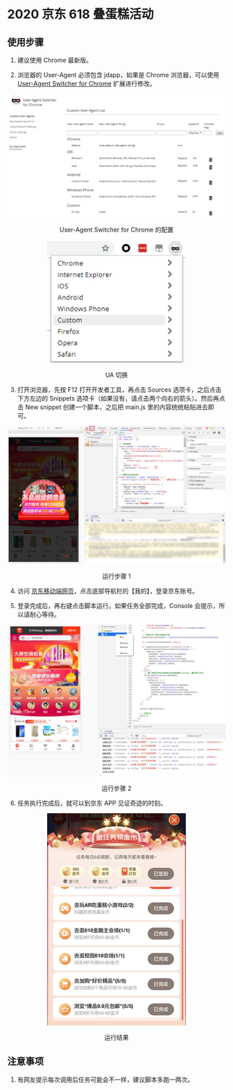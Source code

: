 # 2020 京东 618 叠蛋糕活动

## 使用步骤

1. 建议使用 Chrome 最新版。

2. 浏览器的 User-Agent 必须包含 jdapp，如果是 Chrome 浏览器，可以使用 [User-Agent Switcher for Chrome](https://chrome.google.com/webstore/detail/user-agent-switcher-for-c/djflhoibgkdhkhhcedjiklpkjnoahfmg) 扩展进行修改。

<p align="center">
  <img width="640" src="./steps/1.png" alt="User-Agent Switcher for Chrome 的配置">
  <p align="center">User-Agent Switcher for Chrome 的配置<p>
</p>

<p align="center">
  <img width="320" src="./steps/2.png" alt="UA 切换">
  <p align="center">UA 切换<p>
</p>

3. 打开浏览器，先按 F12 打开开发者工具，再点击 Sources 选项卡，之后点击下方左边的 Snippets 选项卡（如果没有，请点击两个向右的箭头）。然后再点击 New snippet 创建一个脚本，之后把 main.js 里的内容统统粘贴进去即可。

<p align="center">
  <img width="640" src="./steps/3.png" alt="运行步骤 1">
  <p align="center">运行步骤 1<p>
</p>

4. 访问 [京东移动端网页](https://m.jd.com/)，点击底部导航栏的【我的】，登录京东账号。

5. 登录完成后，再右键点击脚本运行。如果任务全部完成，Console 会提示，所以请耐心等待。

<p align="center">
  <img width="640" src="./steps/4.png" alt="运行步骤 2">
  <p align="center">运行步骤 2<p>
</p>

6. 任务执行完成后，就可以到京东 APP 见证奇迹的时刻。

<p align="center">
  <img width="320" src="./steps/5.png" alt="运行结果">
  <p align="center">运行结果<p>
</p>

## 注意事项

1. 有网友提示每次调用后任务可能会不一样，建议脚本多跑一两次。
